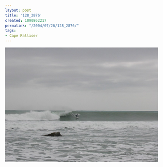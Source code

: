 ```yaml
---
layout: post
title: '128_2876'
created: 1090862217
permalink: "/2004/07/26/128_2876/"
tags:
- Cape Palliser
---
```


<img src="/image/images/128_2876-968.jpg"/>

